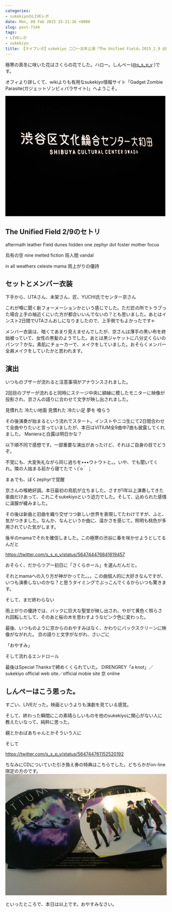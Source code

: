 ```yaml
---
categories:
- sukekiyoのLIVEレポ
date: Mon, 09 Feb 2015 15:21:26 +0000
slug: post-7144
tags:
- LIVEレポ
- sukekiyo
title: 【ライブレポ】sukekiyo 二〇一五年公演「The Unified Field」2015_2_9 @渋谷区総合文化センター大和田 さくらホール
---
```


極寒の真冬に咲いた花はさくらの花でした。<!--more-->ハロー。しんぺー(<a href="https://twitter.com/s_s_p_y" target="_blank">@s_s_p_y</a> )です。

オフィより詳しくて、wikiよりも有用なsukekiyo情報サイト「Gadget Zombie Parasite(ガジェットゾンビィパラサイト)」へようこそ。


![](images/slooProImg_20150209225014.jpg)

<h2>The Unified Field 2/9のセトリ</h2>

aftermath
leather Field
dunes
hidden one
zephyr
dot
foster mother
focus

烏有の空
nine melted fiction
班人間
vandal

in all weathers
celeste
mama
雨上がりの優詩

<h2>セットとメンバー衣装</h2>

下手から、UTAさん、未架さん、匠、YUCHI氏でセンター京さん

これが噂に聞く新フォーメーションかという感じでした。ただ匠の所でトラブった場合上手の袖近くにいた方が都合いいんでないの？とも思いました。あとはインスト2日間でUTAさんおしになりましたので、上手側でもよかったです←

メンバー衣装は、暗くてあまり見えませんでしたが、京さんは薄手の黒い布を終始被っていて、女性の黒髪のようでした。あとは黒ジャケットに八分丈くらいのパンツ？かな。素肌にチョーカーで、メイクをしていました。おそらくメンバー全員メイクをしていたかと思われます。


<h2>演出</h2>

いつものブザーが流れると注意事項がアナウンスされました。

2回目のブザーが流れると同時にステージ中央に額縁に模したモニターに映像が投影され、京さんの語りに合わせて文字が映し出されました。

見慣れた 冷たい地面
見慣れた 冷たい足
夢を  喰らう

その後演奏が始まるという流れでスタート。インストやニコ生にて2日間合わせて全曲やりたいと言っていましたが、本日はVITIUM全9曲中7曲も披露してくれました。
Manieraと白露は明日かな？

以下順不同で感想です。一部重要な演出があったけど、それはご自身の目でどうぞ。

不覚にも、大変失礼ながら同じ過ちを•••ウトウトと。。いや、でも聞いてくれ。隣の人始まる前から寝てたでヽ(´o｀；

まぁでも、ぼくzephyrで覚醒

京さんの喉絶好調。本日最初の鳥肌が立ちました。さすが1年以上演奏してきた楽曲だけあって、これこそsukekiyoという迫力でした。そして、込められた感情に涙腺が緩みました。

その後は新曲と旧曲を織り交ぜつつ新しい世界を表現してたわけですが、ふと、気がつきました。なんか、なんというか曲に、温かさを感じて。照明も桃色が多用されていた気がします。

後半のmamaでそれを確信しました。この極寒の渋谷に春を咲かせようとしてるんだと

https://twitter.com/s_s_p_y/status/564744476841619457

おそらく、だからツアー初日に「さくらホール」を選んだんだと。

それとmamaへの入り方が神がかってた。。。この曲個人的に大好きなんですが、いつも演奏しないのかな？と思うタイミングでぶっこんでくるからいつも驚きます。

そして、まだ終わらない

雨上がりの優詩では、バックに巨大な聖堂が映し出され、やがて黄色く照らされ回転しだして、そのあと桜の木を思わすようなピンク色に変わった。

最後、いつものように京からのおやすみはなく、かわりにバックスクリーンに映像がながれた。
京の語りと文字がながれ、さいごに


「おやすみ」



そして流れるエンドロール

最後はSpecial Thanksで締めくくられていた。
DIRENGREY「a knot」／sukekiyo official web site／official mobie site 京 online


<h2>しんぺーはこう思った。</h2>

すごい、LIVEだった。映画というよりも演劇を見ている感覚。

そして、終わった瞬間にこの素晴らしいものを他のsukekiyoに関心がない人に教えたいなって、純粋に思った。

親とかおばあちゃんとかそういう人に

そして

https://twitter.com/s_s_p_y/status/564744761152520192



ちなみにCDについていた引き換え券の特典はこちらでした。どちらかがon-line限定の方のです。
<a href="images/FullSizeRender.jpg">![](images/FullSizeRender.jpg)</a>

といったところで、本日は以上です。おやすみなさい。
